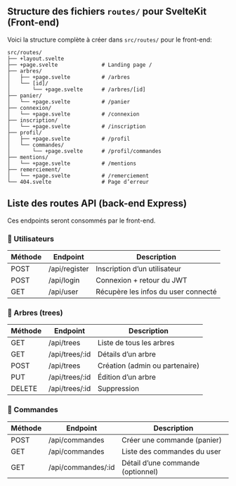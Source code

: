 ## Structure des fichiers `routes/` pour SvelteKit (Front-end)

Voici la structure complète à créer dans `src/routes/` pour le front-end:

```
src/routes/
├── +layout.svelte
├── +page.svelte              # Landing page /
├── arbres/
│   ├── +page.svelte          # /arbres
│   └── [id]/
│       └── +page.svelte      # /arbres/[id]
├── panier/
│   └── +page.svelte          # /panier
├── connexion/
│   └── +page.svelte          # /connexion
├── inscription/
│   └── +page.svelte          # /inscription
├── profil/
│   ├── +page.svelte          # /profil
│   └── commandes/
│       └── +page.svelte      # /profil/commandes
├── mentions/
│   └── +page.svelte          # /mentions
├── remerciement/
│   └── +page.svelte          # /remerciement
└── 404.svelte                # Page d’erreur
```

## Liste des routes API (back-end Express)

Ces endpoints seront consommés par le front-end.

### 🧑 Utilisateurs

| Méthode | Endpoint      | Description                         |
| ------- | ------------- | ----------------------------------- |
| POST    | /api/register | Inscription d’un utilisateur        |
| POST    | /api/login    | Connexion + retour du JWT           |
| GET     | /api/user     | Récupère les infos du user connecté |

### 🌳 Arbres (trees)

| Méthode | Endpoint       | Description                    |
| ------- | -------------- | ------------------------------ |
| GET     | /api/trees     | Liste de tous les arbres       |
| GET     | /api/trees/:id | Détails d’un arbre             |
| POST    | /api/trees     | Création (admin ou partenaire) |
| PUT     | /api/trees/:id | Édition d’un arbre             |
| DELETE  | /api/trees/:id | Suppression                    |

### 🛒 Commandes

| Méthode | Endpoint           | Description                       |
| ------- | ------------------ | --------------------------------- |
| POST    | /api/commandes     | Créer une commande (panier)       |
| GET     | /api/commandes     | Liste des commandes du user       |
| GET     | /api/commandes/:id | Détail d’une commande (optionnel) |
